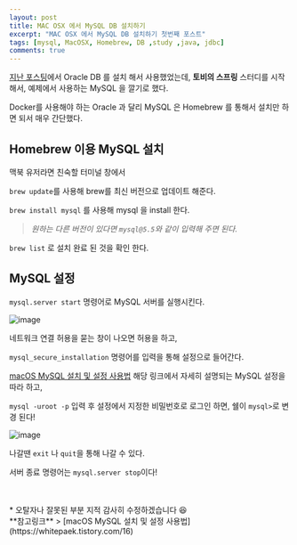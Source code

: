 ```yaml
---
layout: post
title: MAC OSX 에서 MySQL DB 설치하기
excerpt: "MAC OSX 에서 MySQL DB 설치하기 첫번째 포스트"
tags: [mysql, MacOSX, Homebrew, DB ,study ,java, jdbc]
comments: true
---
```


[지난 포스팅](https://devotto.github.io/articles/2019-03/macosx-docker-oracle)에서 Oracle DB 를 설치 해서 사용했었는데, **토비의 스프링** 스터디를 시작해서, 예제에서 사용하는 MySQL 을 깔기로 했다.  

Docker를 사용해야 하는 Oracle 과 달리 MySQL 은 Homebrew 를 통해서 설치만 하면 되서 매우 간단했다. 

## Homebrew 이용 MySQL 설치
맥북 유저라면 친숙할 터미널 창에서

`brew update`를 사용해 brew를 최신 버전으로 업데이트 해준다.

`brew install mysql` 를 사용해 mysql 을 install 한다.

> *원하는 다른 버전이 있다면 `mysql@5.5`와 같이 입력해 주면 된다.*

`brew list` 로 설치 완료 된 것을 확인 한다.

## MySQL 설정

`mysql.server start`  명령어로 MySQL 서버를 실행시킨다.

![image](https://user-images.githubusercontent.com/42940194/54304386-61712b00-4608-11e9-834d-8977077865a1.png)

네트워크 연결 허용을 묻는 창이 나오면 허용을 하고,

`mysql_secure_installation` 명령어를 입력을 통해 설정으로 들어간다.

[macOS MySQL 설치 및 설정 사용법](https://whitepaek.tistory.com/16) 해당 링크에서 자세히 설명되는 MySQL 설정을 따라 하고, 

`mysql -uroot -p` 	입력 후 설정에서 지정한 비밀번호로 로그인 하면, 쉘이 `mysql>`로 변경 된다!

![image](https://user-images.githubusercontent.com/42940194/54304435-79e14580-4608-11e9-839c-3ef141921cdf.png)

나갈땐 `exit` 나 `quit`을 통해 나갈 수 있다.

서버 종료 명령어는 `mysql.server stop`이다!

<br>
<br>
* 오탈자나 잘못된 부분 지적 감사히 수정하겠습니다 😆

<br>
**참고링크**
> [macOS MySQL 설치 및 설정 사용법](https://whitepaek.tistory.com/16)
